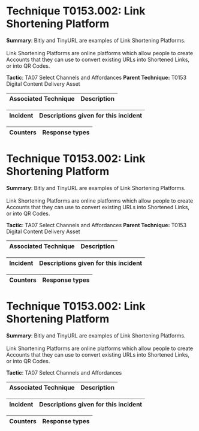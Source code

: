 # Technique T0153.002: Link Shortening Platform

**Summary**: Bitly and TinyURL are examples of Link Shortening Platforms.<br><br>Link Shortening Platforms are online platforms which allow people to create Accounts that they can use to convert existing URLs into Shortened Links, or into QR Codes.

**Tactic**: TA07 Select Channels and Affordances **Parent Technique:** T0153 Digital Content Delivery Asset


| Associated Technique | Description |
| --------- | ------------------------- |



| Incident | Descriptions given for this incident |
| -------- | -------------------- |



| Counters | Response types |
| -------- | -------------- |


# Technique T0153.002: Link Shortening Platform

**Summary**: Bitly and TinyURL are examples of Link Shortening Platforms.<br><br>Link Shortening Platforms are online platforms which allow people to create Accounts that they can use to convert existing URLs into Shortened Links, or into QR Codes.

**Tactic**: TA07 Select Channels and Affordances **Parent Technique:** T0153 Digital Content Delivery Asset


| Associated Technique | Description |
| --------- | ------------------------- |



| Incident | Descriptions given for this incident |
| -------- | -------------------- |



| Counters | Response types |
| -------- | -------------- |


# Technique T0153.002: Link Shortening Platform

**Summary**: Bitly and TinyURL are examples of Link Shortening Platforms.<br><br>Link Shortening Platforms are online platforms which allow people to create Accounts that they can use to convert existing URLs into Shortened Links, or into QR Codes.

**Tactic**: TA07 Select Channels and Affordances


| Associated Technique | Description |
| --------- | ------------------------- |



| Incident | Descriptions given for this incident |
| -------- | -------------------- |



| Counters | Response types |
| -------- | -------------- |


